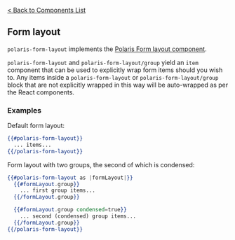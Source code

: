 [< Back to Components List](../README.md#components)

## Form layout
`polaris-form-layout` implements the [Polaris Form layout component](https://polaris.shopify.com/components/forms/form-layout).

`polaris-form-layout` and `polaris-form-layout/group` yield an `item` component that can be used to explicitly wrap form items should you wish to. Any items inside a `polaris-form-layout` or `polaris-form-layout/group` block that are not explicitly wrapped in this way will be auto-wrapped as per the React components.

### Examples

Default form layout:

```hbs
{{#polaris-form-layout}}
  ... items...
{{/polaris-form-layout}}
```

Form layout with two groups, the second of which is condensed:

```hbs
{{#polaris-form-layout as |formLayout|}}
  {{#formLayout.group}}
    ... first group items...
  {{/formLayout.group}}

  {{#formLayout.group condensed=true}}
    ... second (condensed) group items...
  {{/formLayout.group}}
{{/polaris-form-layout}}
```
